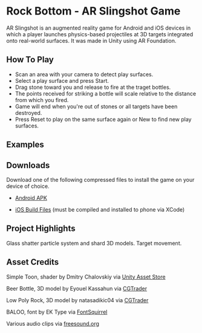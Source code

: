 # Rock Bottom - AR Slingshot Game

AR Slingshot is an augmented reality game for Android and iOS devices in which a player launches physics-based projectiles at 3D targets integrated onto real-world surfaces. It was made in Unity using AR Foundation.

## How To Play

- Scan an area with your camera to detect play surfaces.
- Select a play surface and press Start.
- Drag stone toward you and release to fire at the traget bottles.
- The points received for striking a bottle will scale relative to the distance from which you fired.
- Game will end when you're out of stones or all targets have been destroyed.
- Press Reset to play on the same surface again or New to find new play surfaces.

## Examples

## Downloads

Download one of the following compressed files to install the game on your device of choice.

- [Android APK](https://drive.google.com/file/d/1-ZsnYmRaxK3keVd6j8-e-wvoG2fXi0Tw/view?usp=sharing)

- [iOS Build Files](https://drive.google.com/file/d/1jhHqfcCUm_0Vr_afZ9s6T5bD98Zytdtw/view?usp=sharing) (must be compiled and installed to phone via XCode)

## Project Highlights

Glass shatter particle system and shard 3D models. Target movement.

## Asset Credits

Simple Toon, shader by Dmitry Chalovskiy via [Unity Asset Store](https://assetstore.unity.com/packages/vfx/shaders/simple-toon-185038)

Beer Bottle, 3D model by Eyouel Kassahun via [CGTrader](https://www.cgtrader.com/free-3d-models/food/beverage/beer-bottle-5d33e0ea-9438-4d08-97fc-f153214ff087)

Low Poly Rock, 3D model by natasadikic04 via [CGTrader](https://www.cgtrader.com/free-3d-models/various/various-models/low-poly-rock-6ba75afe-0323-46c5-a46b-618b626302f9)

BALOO, font by EK Type via [FontSquirrel](https://www.fontsquirrel.com/fonts/baloo)

Various audio clips via [freesound.org](https://www.freesound.org)
